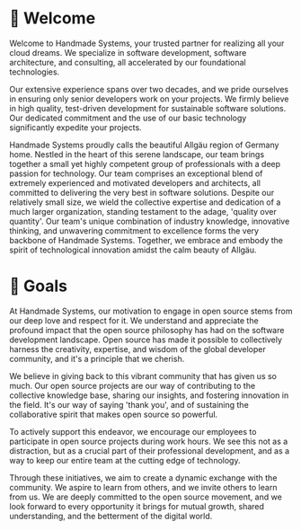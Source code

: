 # 👋 Welcome
Welcome to Handmade Systems, your trusted partner for realizing all your cloud dreams. We specialize in software development, software architecture, and consulting, all accelerated by our foundational technologies.

Our extensive experience spans over two decades, and we pride ourselves in ensuring only senior developers work on your projects. We firmly believe in high quality, test-driven development for sustainable software solutions. Our dedicated commitment and the use of our basic technology significantly expedite your projects.

Handmade Systems proudly calls the beautiful Allgäu region of Germany home. Nestled in the heart of this serene landscape, our team brings together a small yet highly competent group of professionals with a deep passion for technology. Our team comprises an exceptional blend of extremely experienced and motivated developers and architects, all committed to delivering the very best in software solutions. Despite our relatively small size, we wield the collective expertise and dedication of a much larger organization, standing testament to the adage, 'quality over quantity'. Our team's unique combination of industry knowledge, innovative thinking, and unwavering commitment to excellence forms the very backbone of Handmade Systems. Together, we embrace and embody the spirit of technological innovation amidst the calm beauty of Allgäu.

# 🎯 Goals

At Handmade Systems, our motivation to engage in open source stems from our deep love and respect for it. We understand and appreciate the profound impact that the open source philosophy has had on the software development landscape. Open source has made it possible to collectively harness the creativity, expertise, and wisdom of the global developer community, and it's a principle that we cherish.

We believe in giving back to this vibrant community that has given us so much. Our open source projects are our way of contributing to the collective knowledge base, sharing our insights, and fostering innovation in the field. It's our way of saying 'thank you', and of sustaining the collaborative spirit that makes open source so powerful.

To actively support this endeavor, we encourage our employees to participate in open source projects during work hours. We see this not as a distraction, but as a crucial part of their professional development, and as a way to keep our entire team at the cutting edge of technology.

Through these initiatives, we aim to create a dynamic exchange with the community. We aspire to learn from others, and we invite others to learn from us. We are deeply committed to the open source movement, and we look forward to every opportunity it brings for mutual growth, shared understanding, and the betterment of the digital world.
